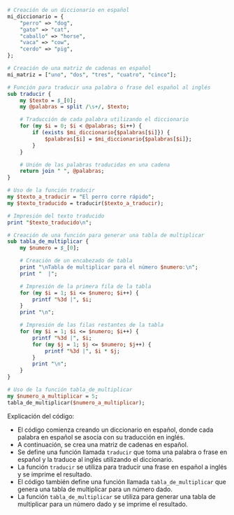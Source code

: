```perl
# Creación de un diccionario en español
mi_diccionario = {
    "perro" => "dog",
    "gato" => "cat",
    "caballo" => "horse",
    "vaca" => "cow",
    "cerdo" => "pig",
};

# Creación de una matriz de cadenas en español
mi_matriz = ["uno", "dos", "tres", "cuatro", "cinco"];

# Función para traducir una palabra o frase del español al inglés
sub traducir {
    my $texto = $_[0];
    my @palabras = split /\s+/, $texto;

    # Traducción de cada palabra utilizando el diccionario
    for (my $i = 0; $i < @palabras; $i++) {
        if (exists $mi_diccionario{$palabras[$i]}) {
            $palabras[$i] = $mi_diccionario{$palabras[$i]};
        }
    }

    # Unión de las palabras traducidas en una cadena
    return join " ", @palabras;
}

# Uso de la función traducir
my $texto_a_traducir = "El perro corre rápido";
my $texto_traducido = traducir($texto_a_traducir);

# Impresión del texto traducido
print "$texto_traducido\n";

# Creación de una función para generar una tabla de multiplicar
sub tabla_de_multiplicar {
    my $numero = $_[0];

    # Creación de un encabezado de tabla
    print "\nTabla de multiplicar para el número $numero:\n";
    print "  |";

    # Impresión de la primera fila de la tabla
    for (my $i = 1; $i <= $numero; $i++) {
        printf "%3d |", $i;
    }
    print "\n";

    # Impresión de las filas restantes de la tabla
    for (my $i = 1; $i <= $numero; $i++) {
        printf "%3d |", $i;
        for (my $j = 1; $j <= $numero; $j++) {
            printf "%3d |", $i * $j;
        }
        print "\n";
    }
}

# Uso de la función tabla_de_multiplicar
my $numero_a_multiplicar = 5;
tabla_de_multiplicar($numero_a_multiplicar);
```

Explicación del código:

* El código comienza creando un diccionario en español, donde cada palabra en español se asocia con su traducción en inglés.
* A continuación, se crea una matriz de cadenas en español.
* Se define una función llamada `traducir` que toma una palabra o frase en español y la traduce al inglés utilizando el diccionario.
* La función `traducir` se utiliza para traducir una frase en español a inglés y se imprime el resultado.
* El código también define una función llamada `tabla_de_multiplicar` que genera una tabla de multiplicar para un número dado.
* La función `tabla_de_multiplicar` se utiliza para generar una tabla de multiplicar para un número dado y se imprime el resultado.
